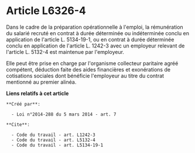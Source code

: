 # Article L6326-4

Dans le cadre de la préparation opérationnelle à l'emploi, la rémunération du salarié recruté en contrat à durée déterminée
ou indéterminée conclu en application de l'article L. 5134-19-1, ou en contrat à durée déterminée conclu en application de
l'article L. 1242-3 avec un employeur relevant de l'article L. 5132-4 est maintenue par l'employeur. 

Elle peut être prise en charge par l'organisme collecteur paritaire agréé compétent, déduction faite des aides financières et
exonérations de cotisations sociales dont bénéficie l'employeur au titre du contrat mentionné au premier alinéa.

**Liens relatifs à cet article**

	**Créé par**:

	  - Loi n°2014-288 du 5 mars 2014 - art. 7

	**Cite**:

	  - Code du travail - art. L1242-3
	  - Code du travail - art. L5132-4
	  - Code du travail - art. L5134-19-1
